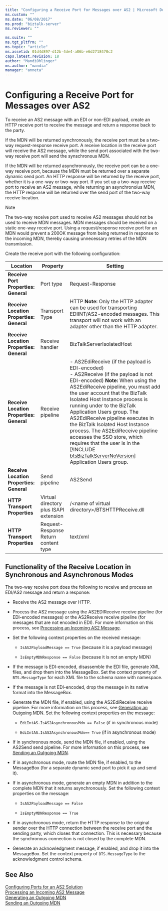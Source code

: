 ```yaml
---
title: "Configuring a Receive Port for Messages over AS2 | Microsoft Docs"
ms.custom: ""
ms.date: "06/08/2017"
ms.prod: "biztalk-server"
ms.reviewer: ""

ms.suite: ""
ms.tgt_pltfrm: ""
ms.topic: "article"
ms.assetid: 01d4d897-d12b-4de4-a86b-e6d2718470c2
caps.latest.revision: 18
author: "MandiOhlinger"
ms.author: "mandia"
manager: "anneta"
---
```

# Configuring a Receive Port for Messages over AS2
To receive an AS2 message with an EDI or non-EDI payload, create an HTTP receive port to receive the message and return a response back to the party.  

 If the MDN will be returned synchronously, the receive port must be a two-way request-response receive port. A receive location in the receive port will receive the AS2 message, while the send port associated with the two-way receive port will send the synschronous MDN.  

 If the MDN will be returned asynchronously, the receive port can be a one-way receive port, because the MDN must be returned over a separate dynamic send port. An HTTP response will be returned by the receive port, whether it is a one-way or two-way port. If you set up a two-way receive port to receive an AS2 message, while returning an asynchronoius MDN, the HTTP response will be returned over the send port of the two-way receive location.  

> [!NOTE]
>  The two-way receive port used to receive AS2 messages should not be used to receive MDN messages. MDN messages should be received on a static one-way receive port. Using a request/response receive port for an MDN would prevent a 200OK message from being returned in response to the incoming MDN, thereby causing unnecessary retries of the MDN transmission.  

 Create the receive port with the following configuration:  


|                       Location                        |                Property                |                                                                                                                                                                                                                                                                                                  Setting                                                                                                                                                                                                                                                                                                  |
|-------------------------------------------------------|----------------------------------------|-----------------------------------------------------------------------------------------------------------------------------------------------------------------------------------------------------------------------------------------------------------------------------------------------------------------------------------------------------------------------------------------------------------------------------------------------------------------------------------------------------------------------------------------------------------------------------------------------------------|
|   <strong>Receive Port Properties: General</strong>   |               Port type                |                                                                                                                                                                                                                                                                                             Request-Response                                                                                                                                                                                                                                                                                              |
| <strong>Receive Location Properties: General</strong> |             Transport Type             |                                                                                                                                                                                                          HTTP <strong>Note:</strong>  Only the HTTP adapter can be used for transporting EDIINT/AS2-encoded messages. This transport will not work with an adapter other than the HTTP adapter.                                                                                                                                                                                                           |
| <strong>Receive Location Properties: General</strong> |            Receive handler             |                                                                                                                                                                                                                                                                                         BizTalkServerIsolatedHost                                                                                                                                                                                                                                                                                         |
| <strong>Receive Location Properties: General</strong> |            Receive pipeline            | -   AS2EdiReceive (if the payload is EDI-encoded)<br />-   AS2Receive (if the payload is not EDI-encoded) <strong>Note:</strong>  When using the AS2EdiReceive pipeline, you must add the user account that the BizTalk Isolated Host Instance process is running under to the BizTalk Application Users group. The AS2EdiReceive pipeline executes in the BizTalk Isolated Host Instance process. The AS2EdiReceive pipeline accesses the SSO store, which requires that the user is in the [!INCLUDE [btsBizTalkServerNoVersion](../includes/btsbiztalkservernoversion-md.md)] Application Users group. |
| <strong>Receive Location Properties: General</strong> |             Send pipeline              |                                                                                                                                                                                                                                                                                                  AS2Send                                                                                                                                                                                                                                                                                                  |
|      <strong>HTTP Transport Properties</strong>       | Virtual directory plus ISAPI extension |                                                                                                                                                                                                                                                                             /\<name of virtual directory\>/BTSHTTPReceive.dll                                                                                                                                                                                                                                                                             |
|      <strong>HTTP Transport Properties</strong>       |  Request-Response Return content type  |                                                                                                                                                                                                                                                                                                 text/xml                                                                                                                                                                                                                                                                                                  |

## Functionality of the Receive Location in Synchronous and Asynchronous Modes  
 The two-way receive port does the following to receive and process an EDI/AS2 message and return a response:  

-   Receive the AS2 message over HTTP.  

-   Process the AS2 message using the AS2EDIReceive receive pipeline (for EDI-encoded messages) or the AS2Receive receive pipeline (for messages that are not encoded in EDI). For more information on this process, see [Processing an Incoming AS2 Message](../core/processing-an-incoming-as2-message.md).  

-   Set the following context properties on the received message:  

    -   `IsAS2PayloadMessage == True` (because it is a payload message)  

    -   `IsEmptyMDNResponse == False` (because it is not an empty MDN)  

-   If the message is EDI-encoded, disassemble the EDI file, generate XML files, and drop them into the MessageBox. Set the context property of `BTS.MessageType` for each XML file to the schema name with namespace.  

-   If the message is not EDI-encoded, drop the message in its native format into the MessageBox.  

-   Generate the MDN file, if enabled, using the AS2EdiReceive receive pipeline. For more information on this process, see [Generating an Outgoing MDN](../core/generating-an-outgoing-mdn.md). Set the following context properties on the message:  

    -   `EdiIntAS.IsAS2AsynchronousMdn == False` (if in synchronous mode)  

    -   `EdiIntAS.IsAS2AsynchronousMdn== True` (if in asynchronous mode)  

-   If in synchronous mode, send the MDN file, if enabled, using the AS2Send send pipeline. For more information on this process, see [Sending an Outgoing MDN](../core/sending-an-outgoing-mdn.md).  

-   If in asynchronous mode, route the MDN file, if enabled, to the MessageBox (for a separate dynamic send port to pick it up and send it).  

-   If in asynchronous mode, generate an empty MDN in addition to the complete MDN that it returns asynchronously. Set the following context properties on the message:  

    -   `IsAS2PayloadMessage == False`  

    -   `IsEmptyMDNResponse == True`  

-   If in asynchronous mode, return the HTTP response to the original sender over the HTTP connection between the receive port and the sending party, which closes that connection. This is necessary because the synchronous connection is not closed by the complete MDN.  

-   Generate an acknowledgment message, if enabled, and drop it into the MessageBox. Set the context property of `BTS.MessageType` to the acknowledgment control schema.  

## See Also  
 [Configuring Ports for an AS2 Solution](../core/configuring-ports-for-an-as2-solution.md)   
 [Processing an Incoming AS2 Message](../core/processing-an-incoming-as2-message.md)   
 [Generating an Outgoing MDN](../core/generating-an-outgoing-mdn.md)   
 [Sending an Outgoing MDN](../core/sending-an-outgoing-mdn.md)